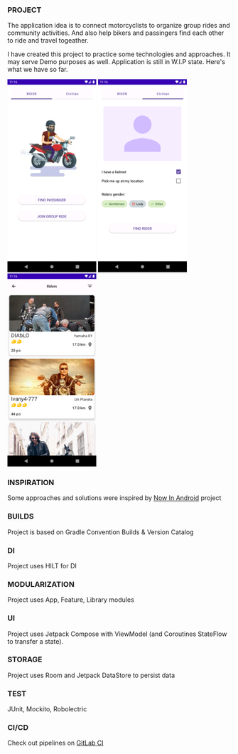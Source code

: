 ### PROJECT
The application idea is to connect motorcyclists to organize group rides and community activities. 
And also help bikers and passingers find each other to ride and travel togeather.

I have created this project to practice some technologies and approaches. It may serve Demo purposes as well.
Application is still in W.I.P state. Here's what we have so far.

<p float="left">
<img src="images/screenshot_1.png" alt="drawing" width="200"/>
<img src="images/screenshot_2.png" alt="drawing" width="200"/>
<img src="images/screenshot_3.png" alt="drawing" width="200"/>
</p>

### INSPIRATION
Some approaches and solutions were inspired by [Now In Android] project

### BUILDS
Project is based on Gradle Convention Builds & Version Catalog

### DI
Project uses HILT for DI

### MODULARIZATION
Project uses App, Feature, Library modules

### UI
Project uses Jetpack Compose with ViewModel (and Coroutines StateFlow to transfer a state).

### STORAGE
Project uses Room and Jetpack DataStore to persist data

### TEST
JUnit, Mockito, Robolectric

### CI/CD
Check out pipelines on [GitLab CI]


[Now In Android]: <https://github.com/android/nowinandroid>
[GitLab CI]: <https://gitlab.com/Sborets/lets-ride/-/pipelines>
